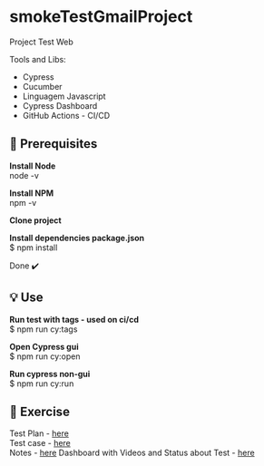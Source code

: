 # smokeTestGmailProject

Project Test Web

Tools and Libs:

- Cypress
- Cucumber
- Linguagem Javascript
- Cypress Dashboard 
- GitHub Actions - CI/CD


## 🎯 Prerequisites

<b>Install Node  </b></br> 
node -v </br>

<b>Install NPM </b></br>
npm -v  </br>

<b>Clone project </b></br>

<b>Install dependencies package.json </b> </br>
 $ npm install</br>
 
 Done ✔️


## 💡 Use

<b>Run test with tags - used on ci/cd  </b></br>
$ npm run cy:tags </br>

<b>Open Cypress gui </b></br>
$ npm run cy:open </br>

<b>Run cypress non-gui </b></br>
$ npm run cy:run </br>


## :rocket: Exercise
Test Plan - [here](https://github.com/LucileneMartins/smokeTestGmailProject/blob/main/cypress/testPlan/test-plan-Lucilene.pdf) </b></br>
Test case - [here](https://github.com/LucileneMartins/smokeTestGmailProject/blob/main/cypress/integration/newAccount.feature)  </b></br>
Notes - [here](https://github.com/LucileneMartins/smokeTestGmailProject/blob/main/cypress/testPlan/README2.md)
Dashboard with Videos and Status about Test - [here](https://dashboard.cypress.io/projects/gcrhsy/runs/16/test-results?actions=%5B%5D&browsers=%5B%5D&groups=%5B%5D&isFlaky=%5B%5D&modificationDateRange=%7B%22startDate%22%3A%221970-01-01%22%2C%22endDate%22%3A%222038-01-19%22%7D&orderBy=EXECUTION_ORDER&oses=%5B%5D&specs=%5B%5D&statuses=%5B%5D&testingTypesEnum=%5B%5D)

